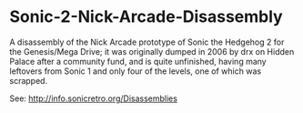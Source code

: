 # Sonic-2-Nick-Arcade-Disassembly
A disassembly of the Nick Arcade prototype of Sonic the Hedgehog 2 for the Genesis/Mega Drive; it was originally dumped in 2006 by drx on Hidden Palace after a community fund, and is quite unfinished, having many leftovers from Sonic 1 and only four of the levels, one of which was scrapped.

See: http://info.sonicretro.org/Disassemblies
